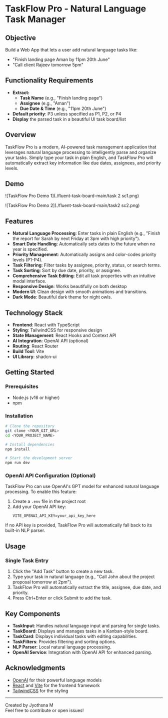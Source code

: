 # TaskFlow Pro - Natural Language Task Manager

## Objective
Build a Web App that lets a user add natural language tasks like:
- "Finish landing page Aman by 11pm 20th June"
- "Call client Rajeev tomorrow 5pm"

## Functionality Requirements
- **Extract:**
  - **Task Name** (e.g., "Finish landing page")
  - **Assignee** (e.g., "Aman")
  - **Due Date & Time** (e.g., "11pm 20th June")
- **Default priority**: P3 unless specified as P1, P2, or P4
- **Display** the parsed task in a beautiful UI task board/list

## Overview

TaskFlow Pro is a modern, AI-powered task management application that leverages natural language processing to intelligently parse and organize your tasks. Simply type your task in plain English, and TaskFlow Pro will automatically extract key information like due dates, assignees, and priority levels.

## Demo

![TaskFlow Pro Demo 1](./fluent-task-board-main/task 2 sc1.png)

![TaskFlow Pro Demo 2](./fluent-task-board-main/task2 sc2.png)

## Features

- **Natural Language Processing**: Enter tasks in plain English (e.g., "Finish the report for Sarah by next Friday at 3pm with high priority").
- **Smart Date Handling**: Automatically sets dates to the future when no year is specified.
- **Priority Management**: Automatically assigns and color-codes priority levels (P1-P4).
- **Task Filtering**: Filter tasks by assignee, priority, status, or search terms.
- **Task Sorting**: Sort by due date, priority, or assignee.
- **Comprehensive Task Editing**: Edit all task properties with an intuitive modal interface.
- **Responsive Design**: Works beautifully on both desktop 
- **Modern UI**: Clean design with smooth animations and transitions.
- **Dark Mode**: Beautiful dark theme for night owls.

## Technology Stack

- **Frontend**: React with TypeScript
- **Styling**: TailwindCSS for responsive design
- **State Management**: React Hooks and Context API
- **AI Integration**: OpenAI API (optional)
- **Routing**: React Router
- **Build Tool**: Vite
- **UI Library**: shadcn-ui

## Getting Started

### Prerequisites

- Node.js (v16 or higher)
- npm

### Installation

```bash
# Clone the repository
git clone <YOUR_GIT_URL>
cd <YOUR_PROJECT_NAME>

# Install dependencies
npm install

# Start the development server
npm run dev
```

### OpenAI API Configuration (Optional)

TaskFlow Pro can use OpenAI's GPT model for enhanced natural language processing. To enable this feature:

1. Create a `.env` file in the project root
2. Add your OpenAI API key:  
   ```
   VITE_OPENAI_API_KEY=your_api_key_here
   ```

If no API key is provided, TaskFlow Pro will automatically fall back to its built-in NLP parser.

## Usage

### Single Task Entry
1. Click the "Add Task" button to create a new task.
2. Type your task in natural language (e.g., "Call John about the project proposal tomorrow at 2pm").
3. TaskFlow Pro will automatically extract the title, assignee, due date, and priority.
4. Press Ctrl+Enter or click Submit to add the task.



## Key Components

- **TaskInput**: Handles natural language input and parsing for single tasks.
- **TaskBoard**: Displays and manages tasks in a Kanban-style board.
- **TaskCard**: Displays individual tasks with editing capabilities.
- **TaskFilters**: Provides filtering and sorting options.
- **NLP Parser**: Local natural language processing.
- **OpenAI Service**: Integration with OpenAI API for enhanced parsing.

## Acknowledgments

- [OpenAI](https://openai.com/) for their powerful language models
- [React](https://reactjs.org/) and [Vite](https://vitejs.dev/) for the frontend framework
- [TailwindCSS](https://tailwindcss.com/) for the styling

---

Created by Jyothsna M  
Feel free to contribute or open issues!
